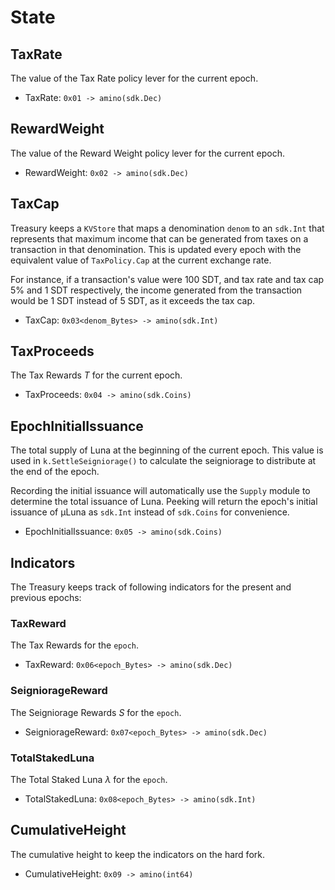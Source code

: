 <!--
order: 2
-->

# State

## TaxRate

The value of the Tax Rate policy lever for the current epoch.

- TaxRate: `0x01 -> amino(sdk.Dec)`

## RewardWeight

The value of the Reward Weight policy lever for the current epoch.

- RewardWeight: `0x02 -> amino(sdk.Dec)`

## TaxCap

Treasury keeps a `KVStore` that maps a denomination `denom` to an `sdk.Int` that represents that maximum income that can be generated from taxes on a transaction in that denomination. This is updated every epoch with the equivalent value of `TaxPolicy.Cap` at the current exchange rate.

For instance, if a transaction's value were 100 SDT, and tax rate and tax cap 5% and 1 SDT respectively, the income generated from the transaction would be 1 SDT instead of 5 SDT, as it exceeds the tax cap.

- TaxCap: `0x03<denom_Bytes> -> amino(sdk.Int)`

## TaxProceeds

The Tax Rewards $T$ for the current epoch.

- TaxProceeds: `0x04 -> amino(sdk.Coins)`

## EpochInitialIssuance

The total supply of Luna at the beginning of the current epoch. This value is used in `k.SettleSeigniorage()` to calculate the seigniorage to distribute at the end of the epoch.

Recording the initial issuance will automatically use the `Supply` module to determine the total issuance of Luna. Peeking will return the epoch's initial issuance of µLuna as `sdk.Int` instead of `sdk.Coins` for convenience.

- EpochInitialIssuance: `0x05 -> amino(sdk.Coins)`

## Indicators
The Treasury keeps track of following indicators for the present and previous epochs:

### TaxReward
The Tax Rewards  for the `epoch`.

- TaxReward: `0x06<epoch_Bytes> -> amino(sdk.Dec)`

### SeigniorageReward
The Seigniorage Rewards $S$ for the `epoch`.

- SeigniorageReward: `0x07<epoch_Bytes> -> amino(sdk.Dec)`

### TotalStakedLuna
The Total Staked Luna $\lambda$ for the `epoch`.

- TotalStakedLuna: `0x08<epoch_Bytes> -> amino(sdk.Int)`

## CumulativeHeight

The cumulative height to keep the indicators on the hard fork.

- CumulativeHeight: `0x09 -> amino(int64)`

